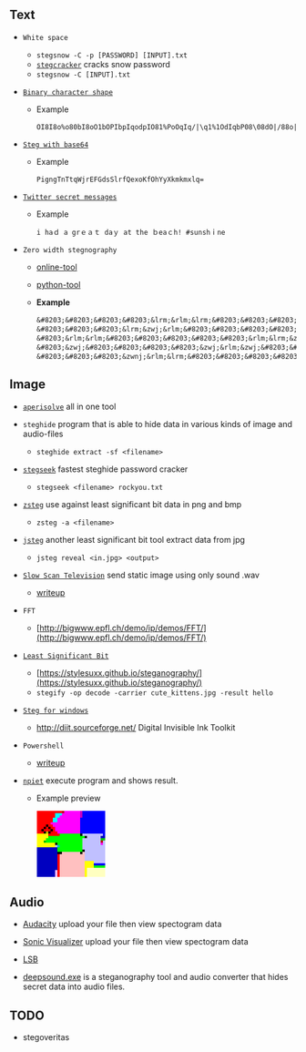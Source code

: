 ## Text

- `White space`

  - `stegsnow -C -p [PASSWORD] [INPUT].txt`
  - [`stegcracker`](https://github.com/0xHasanM/SnowCracker) cracks snow password
  - `stegsnow -C [INPUT].txt`

- [`Binary character shape`](https://www.dcode.fr/binary-character-shape)

  - Example
    ```
    OI8I8o%o80bI8oO1bOPIbpIqodpIO81%PoOqIq/|\q1%1OdIqbP08\08dO|/88o||oq%IbqO8ddIddII81IO//OI88Ib8opIIp8oqpd%\pqbI|/bI
    ```

- [`Steg with base64`](https://github.com/hecky/stegb64)

  - Example
    ```
    PigngTnTtqWjrEFGdsSlrfQexoKfOhYyXkmkmxlq=
    ```

- [`Twitter secret messages`](https://holloway.nz/steg/)

  - Example
    ```
    i haｄ a grｅａｔ daｙ at the ｂeaｃh! #sunshｉne             
    ```

- `Zero width stegnography`

  - [online-tool](https://330k.github.io/misc_tools/unicode_steganography.html)
  - [python-tool](https://github.com/enodari/zwsp-steg-py)

  - **Example**
    ```
    &#8203;&#8203;&#8203;&#8203;&lrm;&rlm;&lrm;&#8203;&#8203;&#8203;&#8203;&zwnj;&zwj;&rlm;&#8203;
    &#8203;&#8203;&#8203;&lrm;&zwj;&rlm;&#8203;&#8203;&#8203;&#8203;&lrm;&zwj;&zwj;&#8203;&#8203;&#8203;
    &#8203;&rlm;&rlm;&#8203;&#8203;&#8203;&#8203;&#8203;&rlm;&lrm;&zwnj;&#8203;&#8203;&#8203;&#8203;&lrm;
    &#8203;&zwj;&#8203;&#8203;&#8203;&#8203;&zwj;&rlm;&zwj;&#8203;&#8203;&#8203;&#8203;&lrm;&#8203;&lrm;&#8203;
    &#8203;&#8203;&#8203;&zwnj;&rlm;&lrm;&#8203;&#8203;&#8203;&#8203;&lrm;&zwj;&lrm;&#8203;&#8203;&#8203;
    ```

## Image

- [`aperisolve`](https://www.aperisolve.com/) all in one tool

- `steghide` program that is able to hide data in various kinds of image and audio-files

  - `steghide extract -sf <filename>`

- [`stegseek`](https://github.com/RickdeJager/stegseek) fastest steghide password cracker

  - `stegseek <filename> rockyou.txt`

- [`zsteg`](https://github.com/zed-0xff/zsteg) use against least significant bit data in png and bmp

  - `zsteg -a <filename>`

- [`jsteg`](https://github.com/lukechampine/jsteg) another least significant bit tool extract data from jpg

  - `jsteg reveal <in.jpg> <output>`

- [`Slow Scan Television`](https://en.wikipedia.org/wiki/Slow-scan_television) send static image using only sound .wav

  - [writeup](https://ctftime.org/writeup/22354)

- `FFT`

  - [http://bigwww.epfl.ch/demo/ip/demos/FFT/](http://bigwww.epfl.ch/demo/ip/demos/FFT/)

- [`Least Significant Bit`](https://en.wikipedia.org/wiki/Bit_numbering#Least_significant_bit_in_digital_steganography)

  - [https://stylesuxx.github.io/steganography/](https://stylesuxx.github.io/steganography/)
  - `stegify -op decode -carrier cute_kittens.jpg -result hello`

- [`Steg for windows`](https://download.cnet.com/Steg/3000-2092_4-77792892.html)

  - http://diit.sourceforge.net/ Digital Invisible Ink Toolkit

- `Powershell`

  - [writeup](https://github.com/HHousen/PicoCTF-2021/blob/master/Forensics/Very%20very%20very%20Hidden/README.md)

- [`npiet`](https://www.bertnase.de/npiet/npiet-execute.php) execute program and shows result.

  - Example preview

    ![npiet-hello.gif](https://github.com/ByamB4/Common-CTF-Challenges/blob/main/Steganography/static/img/npiet_hello.gif)

## Audio

- [Audacity](https://www.audacityteam.org/) upload your file then view spectogram data

- [Sonic Visualizer](https://www.sonicvisualiser.org/) upload your file then view spectogram data

- [LSB](https://github.com/sniperline047/Audio-Steganography)

- [deepsound.exe](https://github.com/oneplus-x/DeepSound-2.0) is a steganography tool and audio converter that hides secret data into audio files.

## TODO

- stegoveritas

